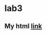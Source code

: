 # lab3

## My html [link](https://github.com/chaomander2018/lab3/blob/master/RMarkdownPractice.html)
